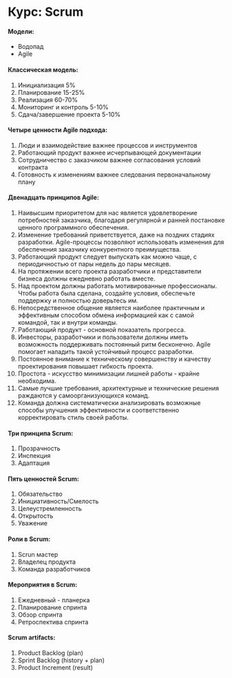 # Курс: Scrum

#### Модели:
- Водопад
- Agile

#### Классическая модель:
1. Инициализация 5%
2. Планирование 15-25%
3. Реализация 60-70%
4. Мониторинг и контроль 5-10%
5. Сдача/завершение проекта 5-10%

#### Четыре ценности Agile подхода:
1. Люди и взаимодействие важнее процессов и инструментов
2. Работающий продукт важнее исчерпывающей документации
3. Сотрудничество с заказчиком важнее согласования условий контракта
4. Готовность к изменениям важнее следования первоначальному плану

#### Двенадцать принципов Agile:
1. Наивысшим приоритетом для нас является удовлетворение потребностей заказчика, благодаря регулярной и ранней постановке ценного программного обеспечения.
2. Изменение требований приветствуется, даже на поздних стадиях разработки. Agile-процессы позволяют использовать изменения для обеспечения заказчику конкурентного преимущества.
3. Работающий продукт следует выпускать как можно чаще, с периодичностью от пары недель до пары месяцев.
4. На протяжении всего проекта разработчики и представители бизнеса должны ежедневно работать вместе.
5. Над проектом должны работать мотивированные профессионалы. Чтобы работа была сделана, создайте условия, обеспечьте поддержку и полностью доверьтесь им.
6. Непосредственное общение является наиболее практичным и эффективным способом обмена информацией как с самой командой, так и внутри команды.
7. Работающий продукт - основной показатель прогресса.
8. Инвесторы, разработчики и пользователи должны иметь возможность поддерживать постоянный ритм бесконечно. Agile помогает наладить такой устойчивый процесс разработки.
9. Постоянное внимание к техническому совершенству и качеству проектирования повышает гибкость проекта.
10. Простота - искусство минимизации лишней работы - крайне необходима.
11. Самые лучшие требования, архитектурные и технические решения раждаются у самоорганизующихся команд.
12. Команда должна систематически анализировать возможные способы улучшения эффективности и соответственно корректировать стиль своей работы.

#### Три принципа Scrum:
1. Прозрачность
2. Инспекция
3. Адаптация

#### Пять ценностей Scrum:
1. Обязательство
2. Инициативность/Смелость
3. Целеустремленность
4. Открытость
5. Уважение

#### Роли в Scrum:
1. Scrun мастер
2. Владелец продукта
3. Команда разработчиков

#### Мероприятия в Scrum:
1. Ежедневный - планерка
2. Планирование спринта
3. Обзор спринта
4. Ретроспектива спринта

#### Scrum artifacts:
1. Product Backlog (plan)
2. Sprint Backlog (history + plan)
3. Product Increment (result)
